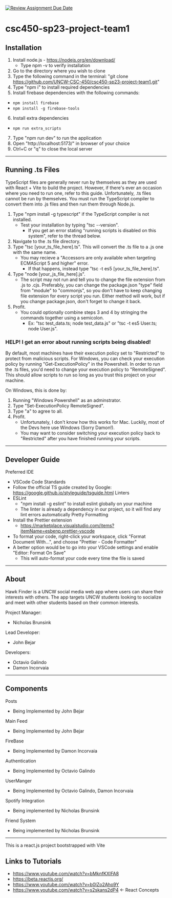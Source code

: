 [![Review Assignment Due Date](https://classroom.github.com/assets/deadline-readme-button-24ddc0f5d75046c5622901739e7c5dd533143b0c8e959d652212380cedb1ea36.svg)](https://classroom.github.com/a/t1dqGhBU)
# csc450-sp23-project-team1

## Installation
1) Install node.js - https://nodejs.org/en/download/
	- Type npm -v to verify installation
2) Go to the directory where you wish to clone
3) Type the following command in the terminal: "git clone https://github.com/UNCW-CSC-450/csc450-sp23-project-team1.git"
4) Type "npm i" to install required dependencies
5) Install firebase dependencies with the following commands:
- `npm install firebase`
- `npm install -g firebase-tools`
6) Install extra dependencies
- `npm run extra_scripts`
7) Type "npm run dev" to run the application
8) Open "http://localhost:5173/" in browser of your choice
9) Ctrl+C or "q" to close the local server

-------------------------------------------------------------------------------------------------------------------------
## Running .ts Files
TypeScript files are generally never run by themselves as they are used with React + Vite to build the project. However, if there's ever an occasion where you need to run one, refer to this guide. Unfortunately, .ts files cannot be run by themselves. You must run the TypeScript compiler to convert them into .js files and then run them through Node.js.

1) Type "npm install -g typescript" if the TypeScript compiler is not installed.
	- Test your installation by typing "tsc --version".
		- If you get an error stating "running scripts is disabled on this system", refer to the thread below.
2) Navigate to the .ts file directory.
3) Type "tsc [your_ts_file_here].ts". This will convert the .ts file to a .js one with the same name.
	- You may recieve a "Accessors are only available when targeting ECMAScript 5 and higher" error. 
		- If that happens, instead type "tsc -t es5 [your_ts_file_here].ts".
4) Type "node [your_js_file_here].js".
	- The script may not run and tell you to change the file extension from .js to .cjs. Preferably, you can change the package.json "type" field from "module" to "commonjs", so you don't have to keep changing file extension for every script you run. Either method will work, but if you change package.json, don't forget to change it back.
5) Profit.
	- You could optionally combine steps 3 and 4 by stringing the commands together using a semicolon.
		- Ex: "tsc test_data.ts; node test_data.js" or "tsc -t es5 User.ts; node User.js".
### HELP! I get an error about running scripts being disabled!
By default, most machines have their execution policy set to "Restricted" to protect from malicious scripts. For Windows, you can check your execution policy by running "Get-ExecutionPolicy" in the Powershell. In order to run the .ts files, you'd need to change your execution policy to "RemoteSigned". This should allow scripts to run so long as you trust this project on your machine.

On Windows, this is done by:
1) Running "Windows Powershell" as an adminstrator.
2) Type "Set-ExecutionPolicy RemoteSigned".
3) Type "a" to agree to all.
4) Profit.
	- Unfortunately, I don't know how this works for Mac. Luckily, most of the Devs here use Windows (Sorry Damon!).
	- You may want to consider switching your execution policy back to "Restricted" after you have finished running your scripts.
-------------------------------------------------------------------------------------------------------------------------
## Developer Guide
Preferred IDE
- VSCode
Code Standards
- Follow the official TS guide created by Google: https://google.github.io/styleguide/tsguide.html
Linters
- ESLint
	- "npm install -g eslint" to install eslint globally on your machine
	- The linter is already a dependency in our project, so it will find any lint errors automatically
Pretty Formatting
- Install the Prettier extension
	- https://marketplace.visualstudio.com/items?itemName=esbenp.prettier-vscode
- To format your code, right-click your workspace, click "Format Document With...", and choose "Prettier - Code Formatter"
- A better option would be to go into your VSCode settings and enable "Editor: Format On Save"
	- This will auto-format your code every time the file is saved
-------------------------------------------------------------------------------------------------------------------------
## About
Hawk Finder is a UNCW social media web app where users can share their interests with others. The app targets UNCW students looking to socialize and meet with other students based on their common interests.

Project Manager:
- Nicholas Brunsink

Lead Developer:
- John Bejar

Developers:
- Octavio Galindo
- Damon Incorvaia

---------------------------------------------------------------------------------------------------------------------------
## Components
Posts 
- Being Implemented by John Bejar

Main Feed 
- Being Implemented by John Bejar

FireBase
- Being Implemented by Damon Incorvaia

Authentication
- Being Implemented by Octavio Galindo

UserManger
- Being Implemented by Octavio Galindo, Damon Incorvaia

Spotify Integration
- Being implemented by Nicholas Brunsink

Friend System
- Being implemented by Nicholas Brunsink
---------------------------------------------------------------------------------------------------------------------------
This is a react.js project bootstrapped with Vite

## Links to Tutorials
- https://www.youtube.com/watch?v=bMknfKXIFA8
- https://beta.reactjs.org/
- https://www.youtube.com/watch?v=b0IZo2Aho9Y
- https://www.youtube.com/watch?v=s2skans2dP4 ← React Concepts
